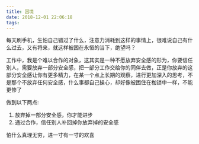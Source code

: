 ```yaml
---
title: 困境
date: 2018-12-01 22:06:18
tags:
---
```

每天刷手机，生怕自己错过了什么，注意力消耗到这样的事情上，很难说自己有什么过去，又有将来，就这样被困在永恒的当下，绝望吗？

工作中，我是个难以合作的对象，这其实是一种不愿放弃安全感的形为，你要信任别人，需要放弃一部分安全感，把一部分工作交给你的同伴去做，正是你放弃的这部分安全感让你有更多精力，在某一个点上长期的观察，进行更加深入的思考，不是那个不放弃任何安全感，什么事都自己操心，却好像被困住在枷锁中一样，不能更惨了

做到以下两点:

1. 放弃掉一部分安全感，你才能进步
2. 通过合作，信任别人补回掉你放弃掉的安全感


怕什么真理无穷，进一寸有一寸的欢喜